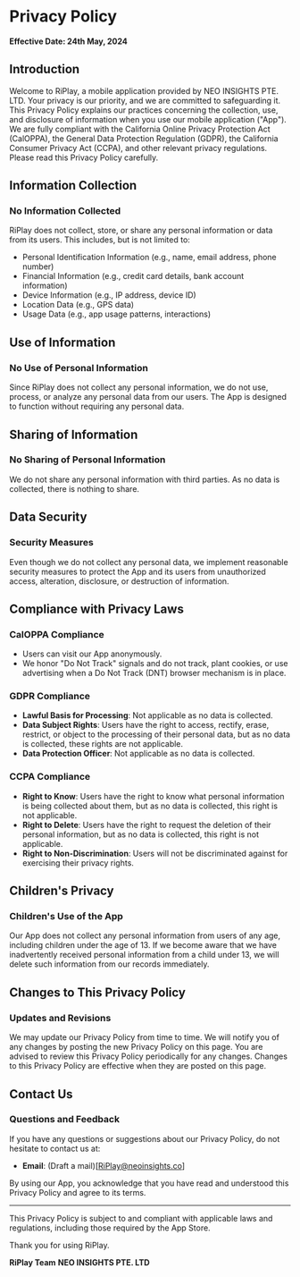 # Privacy Policy

**Effective Date: 24th May, 2024**

## Introduction

Welcome to RiPlay, a mobile application provided by NEO INSIGHTS PTE. LTD. Your privacy is our priority, and we are committed to safeguarding it. This Privacy Policy explains our practices concerning the collection, use, and disclosure of information when you use our mobile application ("App"). We are fully compliant with the California Online Privacy Protection Act (CalOPPA), the General Data Protection Regulation (GDPR), the California Consumer Privacy Act (CCPA), and other relevant privacy regulations. Please read this Privacy Policy carefully.

## Information Collection

### No Information Collected

RiPlay does not collect, store, or share any personal information or data from its users. This includes, but is not limited to:

- Personal Identification Information (e.g., name, email address, phone number)
- Financial Information (e.g., credit card details, bank account information)
- Device Information (e.g., IP address, device ID)
- Location Data (e.g., GPS data)
- Usage Data (e.g., app usage patterns, interactions)

## Use of Information

### No Use of Personal Information

Since RiPlay does not collect any personal information, we do not use, process, or analyze any personal data from our users. The App is designed to function without requiring any personal data.

## Sharing of Information

### No Sharing of Personal Information

We do not share any personal information with third parties. As no data is collected, there is nothing to share.

## Data Security

### Security Measures

Even though we do not collect any personal data, we implement reasonable security measures to protect the App and its users from unauthorized access, alteration, disclosure, or destruction of information.

## Compliance with Privacy Laws

### CalOPPA Compliance

- Users can visit our App anonymously.
- We honor "Do Not Track" signals and do not track, plant cookies, or use advertising when a Do Not Track (DNT) browser mechanism is in place.

### GDPR Compliance

- **Lawful Basis for Processing**: Not applicable as no data is collected.
- **Data Subject Rights**: Users have the right to access, rectify, erase, restrict, or object to the processing of their personal data, but as no data is collected, these rights are not applicable.
- **Data Protection Officer**: Not applicable as no data is collected.

### CCPA Compliance

- **Right to Know**: Users have the right to know what personal information is being collected about them, but as no data is collected, this right is not applicable.
- **Right to Delete**: Users have the right to request the deletion of their personal information, but as no data is collected, this right is not applicable.
- **Right to Non-Discrimination**: Users will not be discriminated against for exercising their privacy rights.

## Children's Privacy

### Children's Use of the App

Our App does not collect any personal information from users of any age, including children under the age of 13. If we become aware that we have inadvertently received personal information from a child under 13, we will delete such information from our records immediately.

## Changes to This Privacy Policy

### Updates and Revisions

We may update our Privacy Policy from time to time. We will notify you of any changes by posting the new Privacy Policy on this page. You are advised to review this Privacy Policy periodically for any changes. Changes to this Privacy Policy are effective when they are posted on this page.

## Contact Us

### Questions and Feedback

If you have any questions or suggestions about our Privacy Policy, do not hesitate to contact us at:

- **Email**: (Draft a mail)[RiPlay@neoinsights.co]

By using our App, you acknowledge that you have read and understood this Privacy Policy and agree to its terms.

---

This Privacy Policy is subject to and compliant with applicable laws and regulations, including those required by the App Store.

Thank you for using RiPlay.

**RiPlay Team**
**NEO INSIGHTS PTE. LTD**
